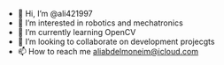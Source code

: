 - 👋 Hi, I’m @ali421997
- 👀 I’m interested in robotics and mechatronics
- 🌱 I’m currently learning OpenCV
- 💞️ I’m looking to collaborate on development projecgts
- 📫 How to reach me aliabdelmoneim@icloud.com

<!---
ali421997/ali421997 is a ✨ special ✨ repository because its `README.md` (this file) appears on your GitHub profile.
You can click the Preview link to take a look at your changes.
--->

